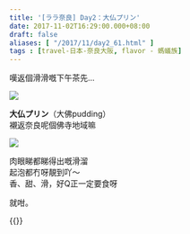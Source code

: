 ```yaml
---
title: '[ララ奈良] Day2：大仏プリン'
date: 2017-11-02T16:29:00.000+08:00
draft: false
aliases: [ "/2017/11/day2_61.html" ]
tags : [travel-日本-奈良大阪, flavor - 螞蟻族]
---
```


嘆返個滑滑嘅下午茶先...  

![](/images/nara2f.jpg)

**大仏プリン**（大佛pudding）  
襯返奈良呢個佛寺地域嘛  

![](/images/nara2f1.jpg)

肉眼睇都睇得出嘅滑溜  
起泡都冇呀靚到吖～  
香、甜、滑，好Q正一定要食呀  
  
就咁。  
  
{{<nara>}}
